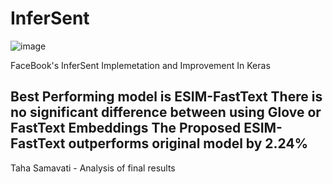 # InferSent

![image](https://github.com/tahasamavati/InferSent/blob/main/results.png)

FaceBook's InferSent Implemetation and Improvement In Keras

Best Performing model is ESIM-FastText
There is no significant difference between using Glove or FastText Embeddings
The Proposed ESIM-FastText outperforms original model by 2.24%
---------------------------------------------------------------------------------
Taha Samavati - Analysis of final results

